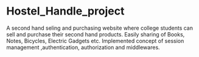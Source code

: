 # Hostel_Handle_project

A second hand seling and purchasing website where college students can sell and purchase their second hand products. Easily sharing of Books, Notes, Bicycles, Electric Gadgets etc. Implemented concept of session management ,authentication, authorization and middlewares.
